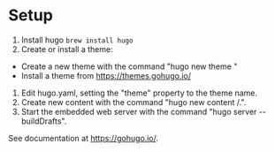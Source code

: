 # Setup
1. Install hugo `brew install hugo`
1. Create or install a theme:
  - Create a new theme with the command "hugo new theme <THEMENAME>"
  - Install a theme from https://themes.gohugo.io/
1. Edit hugo.yaml, setting the "theme" property to the theme name.
1. Create new content with the command "hugo new content <SECTIONNAME>/<FILENAME>.<FORMAT>".
1. Start the embedded web server with the command "hugo server --buildDrafts".

See documentation at https://gohugo.io/.
